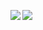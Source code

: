 <p>
  <img align="left" src="https://f3verdream.carrd.co/assets/images/gallery01/b82a7b52.png?v=6f84ccb7">
  <img align="left" src="https://f3verdream.carrd.co/assets/images/gallery02/843660eb.png?v=1c6f0c78">
</p>

<!--
**spvrkle/spvrkle** is a ✨ _special_ ✨ repository because its `README.md` (this file) appears on your GitHub profile.

Here are some ideas to get you started:

- 🔭 I’m currently working on ...
- 🌱 I’m currently learning ...
- 👯 I’m looking to collaborate on ...
- 🤔 I’m looking for help with ...
- 💬 Ask me about ...
- 📫 How to reach me: ...
- 😄 Pronouns: ...
- ⚡ Fun fact: ...
-->
